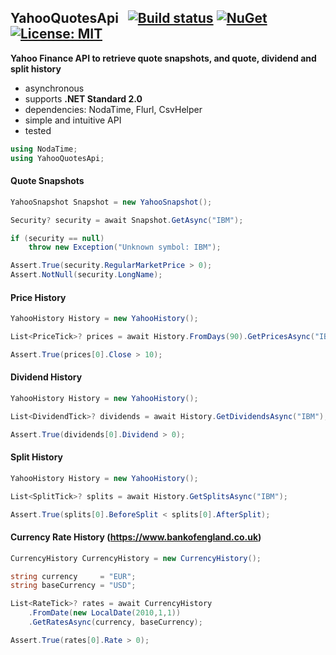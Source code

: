 ## YahooQuotesApi&nbsp;&nbsp; [![Build status](https://ci.appveyor.com/api/projects/status/qx83p28cdqvcpbhm?svg=true)](https://ci.appveyor.com/project/dshe/yahooquotesapi) [![NuGet](https://img.shields.io/nuget/vpre/YahooQuotesApi.svg)](https://www.nuget.org/packages/YahooQuotesApi/) [![License: MIT](https://img.shields.io/badge/License-MIT-yellow.svg)](https://opensource.org/licenses/MIT)

**Yahoo Finance API to retrieve quote snapshots, and quote, dividend and split history**
- asynchronous
- supports **.NET Standard 2.0**
- dependencies: NodaTime, Flurl, CsvHelper
- simple and intuitive API
- tested
```csharp
using NodaTime;
using YahooQuotesApi;
```
#### Quote Snapshots
```csharp
YahooSnapshot Snapshot = new YahooSnapshot();

Security? security = await Snapshot.GetAsync("IBM");

if (security == null)
    throw new Exception("Unknown symbol: IBM");

Assert.True(security.RegularMarketPrice > 0);
Assert.NotNull(security.LongName);
```
#### Price History
```csharp
YahooHistory History = new YahooHistory();

List<PriceTick>? prices = await History.FromDays(90).GetPricesAsync("IBM");

Assert.True(prices[0].Close > 10);
```
#### Dividend History
```csharp
YahooHistory History = new YahooHistory();

List<DividendTick>? dividends = await History.GetDividendsAsync("IBM");

Assert.True(dividends[0].Dividend > 0);
```
#### Split History
```csharp
YahooHistory History = new YahooHistory();

List<SplitTick>? splits = await History.GetSplitsAsync("IBM");

Assert.True(splits[0].BeforeSplit < splits[0].AfterSplit);
```
#### Currency Rate History (https://www.bankofengland.co.uk)
```csharp
CurrencyHistory CurrencyHistory = new CurrencyHistory();

string currency     = "EUR";
string baseCurrency = "USD";

List<RateTick>? rates = await CurrencyHistory
    .FromDate(new LocalDate(2010,1,1))
    .GetRatesAsync(currency, baseCurrency);

Assert.True(rates[0].Rate > 0);
```
